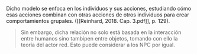 Dicho modelo se enfoca en los individuos y sus acciones, estudiando cómo esas acciones combinan con otras acciones de otros individuos para crear comportamientos grupales. 
([[Reinhard, 2018. Cap. 3.pdf]], p. 129).

> Sin embargo, dicha relación no solo está basada en la interacción entre humanos sino tambipen entre objetos, tomando con ello la teoría del actor red. Esto puede considerar a los NPC por igual.

